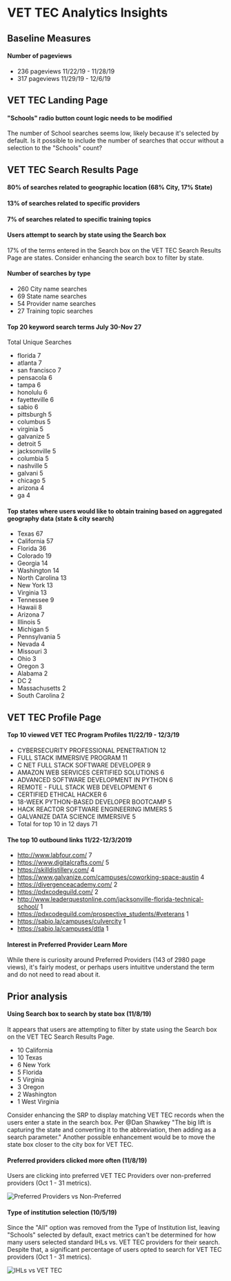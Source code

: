 # VET TEC Analytics Insights


## Baseline Measures

#### Number of pageviews
- 236 pageviews  11/22/19 - 11/28/19
- 317 pageviews  11/29/19 - 12/6/19


## VET TEC Landing Page

#### "Schools" radio button count logic needs to be modified 
The number of School searches seems low, likely because it's selected by default.  Is it possible to include the number of searches that occur without a selection to the "Schools" count?


## VET TEC Search Results Page   


#### 80% of searches related to geographic location (68% City, 17% State) 
#### 13% of searches related to specific providers	
#### 7% of searches related to specific training topics	

#### Users attempt to search by state using the Search box
17% of the terms entered in the Search box on the VET TEC Search Results Page are states.  Consider enhancing the search box to filter by state. 

#### Number of searches by type	
- 260	City name searches	
- 69	State name searches	
- 54	Provider name searches	
- 27	Training topic searches	

#### Top 20 keyword search terms July 30-Nov 27	
Total Unique Searches
- florida	7
- atlanta	7
- san francisco	7
- pensacola	6
- tampa	6
- honolulu	6
- fayetteville	6
- sabio	6
- pittsburgh	5
- columbus	5
- virginia	5
- galvanize	5
- detroit	5
- jacksonville	5
- columbia	5
- nashville	5
- galvani	5
- chicago	5
- arizona	4
- ga	4


#### Top states where users would like to obtain training based on aggregated geography data (state & city search)	
- Texas	67
- California	57
- Florida	36
- Colorado	19
- Georgia	14
- Washington	14
- North Carolina	13
- New York	13
- Virginia	13
- Tennessee	9
- Hawaii	8
- Arizona	7
- Illinois	5
- Michigan	5
- Pennsylvania	5
- Nevada	4
- Missouri	3
- Ohio	3
- Oregon	3
- Alabama	2
- DC	2
- Massachusetts	2
- South Carolina	2



## VET TEC Profile Page

#### Top 10 viewed VET TEC Program Profiles 11/22/19 - 12/3/19		
- CYBERSECURITY PROFESSIONAL PENETRATION			12
- FULL STACK IMMERSIVE PROGRAM			11
- C NET FULL STACK SOFTWARE DEVELOPER			9
- AMAZON WEB SERVICES CERTIFIED SOLUTIONS			6
- ADVANCED SOFTWARE DEVELOPMENT IN PYTHON			6
- REMOTE - FULL STACK WEB DEVELOPMENT			6
- CERTIFIED ETHICAL HACKER			6
- 18-WEEK PYTHON-BASED DEVELOPER BOOTCAMP			5
- HACK REACTOR SOFTWARE ENGINEERING IMMERS			5
- GALVANIZE DATA SCIENCE IMMERSIVE			5
- Total for top 10 in 12 days			71


#### The top 10 outbound links 11/22-12/3/2019				
- http://www.labfour.com/			7
- https://www.digitalcrafts.com/			5
- https://skilldistillery.com/			4
- https://www.galvanize.com/campuses/coworking-space-austin			4
- https://divergenceacademy.com/			2
- https://pdxcodeguild.com/			2
- http://www.leaderquestonline.com/jacksonville-florida-technical-school/			1
- https://pdxcodeguild.com/prospective_students/#veterans			1
- https://sabio.la/campuses/culvercity			1
- https://sabio.la/campuses/dtla			1


#### Interest in Preferred Provider Learn More
While there is curiosity around Preferred Providers (143 of 2980 page views), it's fairly modest, or perhaps users intuititve understand the term and do not need to read about it.

## Prior analysis
#### Using Search box to search by state box (11/8/19)

It appears that users are attempting to filter by state using the Search box on the VET TEC Search Results Page.
- 10 California
- 10 Texas
- 6 New York
- 5 Florida
- 5 Virginia
- 3 Oregon
- 2 Washington
- 1 West Virginia

Consider enhancing the SRP to display matching VET TEC records when the users enter a state in the search box. Per @Dan Shawkey "The big lift is capturing the state and converting it to the abbreviation, then adding as a search parameter." Another possible enhancement would be to move the state box closer to the city box for VET TEC.


#### Preferred providers clicked more often (11/8/19)
Users are clicking into preferred VET TEC Providers over non-preferred providers (Oct 1 - 31 metrics).

![Preferred Providers vs Non-Preferred](https://github.com/department-of-veterans-affairs/va.gov-team/blob/master/products/education-careers/school-comparison-tool/colmery-act-2019/research/sec116-vettec/images/VET%20TEC%20Preferred%20vs%20Non-Preferred%20Providers.png)

#### Type of institution selection (10/5/19)
Since the "All" option was removed from the Type of Institution list, leaving "Schools" selected by default, exact metrics can't be determined for how many users selected standard IHLs vs. VET TEC providers for their search. Despite that, a significant percentage of users opted to search for VET TEC providers (Oct 1 - 31 metrics).

![IHLs vs VET TEC](https://github.com/department-of-veterans-affairs/va.gov-team/blob/master/products/education-careers/school-comparison-tool/colmery-act-2019/research/sec116-vettec/images/GIBCT%20Landing%20Page%20-%20Type%20of%20Institution.png)
